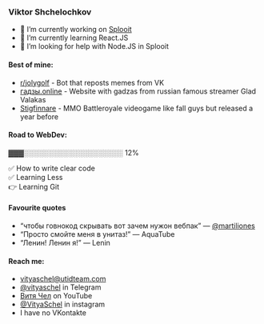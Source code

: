 ### Viktor Shchelochkov

- 🔭 I’m currently working on [Splooit](mailto:contact@splooit.com)
- 🌱 I’m currently learning React.JS
- 🤔 I’m looking for help with Node.JS in Splooit

#### Best of mine:
- [r/jolygolf](https://github.com/VityaSchel/RedditJolygolfBot) - Bot that reposts memes from VK
- [гадзы.online](https://гадзы.online) - Website with gadzas from russian famous streamer Glad Valakas
- [Stigfinnare](https://stigfinnare.utidteam.com) - MMO Battleroyale videogame like fall guys but released a year before

#### Road to WebDev:

▓▓▓░░░░░░░░░░░░░░░░░░░░ 12%

✅ How to write clear code\
✅ Learning Less\
👉 Learning Git

#### Favourite quotes
- “чтобы говнокод скрывать вот зачем нужон вебпак” — [@martiliones](https://github.com/martiliones)
- “Просто смойте меня в унитаз!” — AquaTube
- “Ленин! Ленин я!” — Lenin

#### Reach me:
- [vityaschel@utidteam.com](mailto:vityaschel@utidteam.com)
- [@vityaschel](https://t.me/vityaschel) in Telegram
- [Витя Чел](https://www.youtube.com/channel/UC4cueEAH9Oq94E1ynBiVJhw) on YouTube
- [@VityaSchel](https://instagram.com/vityaschel) in instagram
- I have no VKontakte
